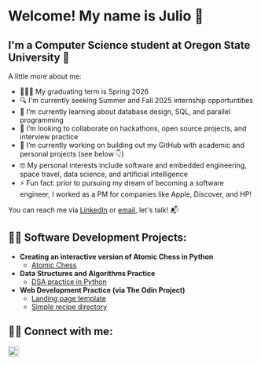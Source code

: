 <h1>Welcome! My name is Julio 🙂 </h1>
<h2>I'm a Computer Science student at Oregon State University  🦫</h2>

A little more about me:

- 👨🏼‍🎓 My graduating term is Spring 2026
- 🔍 I'm currently seeking Summer and Fall 2025 internship opportuntities
- 🌱 I’m currently learning about database design, SQL, and parallel programming 
- 👯 I’m looking to collaborate on hackathons, open source projects, and interview practice
- 🔭 I’m currently working on building out my GitHub with academic and personal projects (see below 👇)
- 🤓 My personal interests include software and embedded engineering, space travel, data science, and artificial intelligence
- ⚡ Fun fact: prior to pursuing my dream of becoming a software engineer, I worked as a PM for companies like Apple, Discover, and HP!

You can reach me via [LinkedIn](https://linkedin.com/in/juliodiaziii) or [email](mailto:julio.diaz3rd@gmail.com), let's talk!  📬

<h2>👨‍💻 Software Development Projects:</h2>

- <b>Creating an interactive version of Atomic Chess in Python</b>
  - [Atomic Chess](https://github.com/DevLo3/AtomicChess-python/)
- <b>Data Structures and Algorithms Practice</b>
  - [DSA practice in Python](https://github.com/DevLo3/DataStructsAlgos-Python/)
- <b>Web Development Practice (via The Odin Project)</b>
  - [Landing page template](https://github.com/DevLo3/OP-landing-page)
  - [Simple recipe directory](https://github.com/DevLo3/odin-recipes)


<h2>🙋‍♂️ Connect with me:</h2>

[<img align="left" alt="JoshMadakor | LinkedIn" width="22px" src="https://cdn.jsdelivr.net/npm/simple-icons@v3/icons/linkedin.svg" />][linkedin]

[linkedin]: https://linkedin.com/in/juliodiaziii

<!--

Here are some ideas to get you started:

- 🔭 I’m currently working on ...
- 🌱 I’m currently learning ...
- 👯 I’m looking to collaborate on ...
- 🤔 I’m looking for help with ...
- 💬 Ask me about ...
- 📫 How to reach me: ...
- 😄 Pronouns: ...
- ⚡ Fun fact: ...
-->
